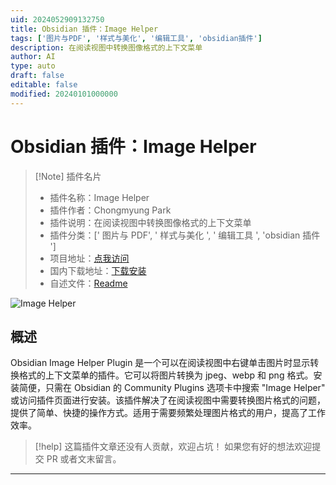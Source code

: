 ```yaml
---
uid: 2024052909132750
title: Obsidian 插件：Image Helper
tags: ['图片与PDF', '样式与美化', '编辑工具', 'obsidian插件']
description: 在阅读视图中转换图像格式的上下文菜单
author: AI
type: auto
draft: false
editable: false
modified: 20240101000000
---
```


# Obsidian 插件：Image Helper

> [!Note] 插件名片
> - 插件名称：Image Helper
> - 插件作者：Chongmyung Park
> - 插件说明：在阅读视图中转换图像格式的上下文菜单
> - 插件分类：[' 图片与 PDF', ' 样式与美化 ', ' 编辑工具 ', 'obsidian 插件 ']
> - 项目地址：[点我访问](https://github.com/byfun/obsidian-image-helper)
> - 国内下载地址：[下载安装](https://pkmer.cn/products/plugin/pluginMarket/?image-helper)
> - 自述文件：[Readme](https://ghproxy.net/https://raw.githubusercontent.com/byfun/obsidian-image-helper/main/README.md)

![Image Helper](https://cdn.pkmer.cn/covers/image-helper.jpeg!pkmer)

## 概述

Obsidian Image Helper Plugin 是一个可以在阅读视图中右键单击图片时显示转换格式的上下文菜单的插件。它可以将图片转换为 jpeg、webp 和 png 格式。安装简便，只需在 Obsidian 的 Community Plugins 选项卡中搜索 "Image Helper" 或访问插件页面进行安装。该插件解决了在阅读视图中需要转换图片格式的问题，提供了简单、快捷的操作方式。适用于需要频繁处理图片格式的用户，提高了工作效率。

> [!help]
> 这篇插件文章还没有人贡献，欢迎占坑！
> 如果您有好的想法欢迎提交 PR 或者文末留言。

---



